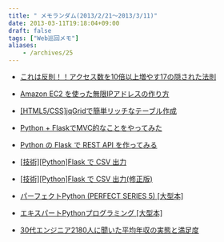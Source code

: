 ```yaml
---
title: " メモランダム(2013/2/21〜2013/3/11)"
date: 2013-03-11T19:18:04+09:00
draft: false
tags: ["Web巡回メモ"]
aliases:
    - /archives/25
---
```


* [これは反則！！アクセス数を10倍以上増やす17の隠された法則](http://commte.net/blog/archives/362)
* [Amazon EC2 を使った無限IPアドレスの作り方](http://d.hatena.ne.jp/Hamachiya2/20120612/ec2)
* [\[HTML5/CSS\]jqGridで簡単リッチなテーブル作成](http://d.hatena.ne.jp/acro-engineer/20110715/1310683073)
* [Python + FlaskでMVC的なことをやってみた](http://www.ninxit.com/blog/2011/03/09/flask-mvc-sample/)
* [Python の Flask で REST API を作ってみる](http://momijiame.tumblr.com/post/39378516046/python-flask-rest-api)
* [\[技術\]\[Python\]Flask で CSV 出力](http://d.hatena.ne.jp/blaue_fuchs/20110904/1315067535)
* [\[技術\]\[Python\]Flask で CSV 出力(修正版) ](http://d.hatena.ne.jp/blaue_fuchs/20110905)
* [パーフェクトPython (PERFECT SERIES 5) \[大型本\]](http://www.amazon.co.jp/%E3%83%91%E3%83%BC%E3%83%95%E3%82%A7%E3%82%AF%E3%83%88Python-PERFECT-SERIES-5-Python%E3%82%B5%E3%83%9D%E3%83%BC%E3%82%BF%E3%83%BC%E3%82%BA/dp/477415539X?&tag=rnwff-20)
* [エキスパートPythonプログラミング \[大型本\]](http://www.amazon.co.jp/%E3%82%A8%E3%82%AD%E3%82%B9%E3%83%91%E3%83%BC%E3%83%88Python%E3%83%97%E3%83%AD%E3%82%B0%E3%83%A9%E3%83%9F%E3%83%B3%E3%82%B0-Tarek-Ziade/dp/4048686291/ref=pd_cp_b_3?&tag=rnwff-20)
* [30代エンジニア2180人に聞いた平均年収の実態と満足度](http://next.rikunabi.com/tech/docs/ct_s03600.jsp?p=002284&__m=1&vos=nrnntechtwiter00001)

